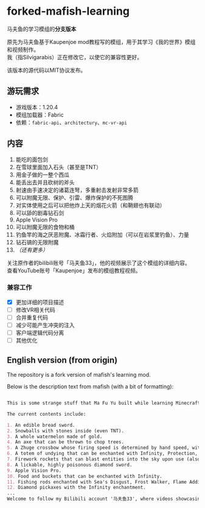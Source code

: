 # forked-mafish-learning

马夫鱼的学习模组的**分支版本**

原先为马夫鱼基于Kaupenjoe mod教程写的模组，用于其学习《我的世界》模组和视频制作。  
我（指Silvigarabis）正在修改它，以使它的兼容性更好。

该版本的源代码以MIT协议发布。  

## 游玩需求

- 游戏版本：1.20.4
- 模组加载器：Fabric
- 依赖：`fabric-api`、`architectury`、`mc-vr-api`

## 内容

1. 能吃的面包剑
2. 在雪球里面加入石头（甚至是TNT）
3. 用金子做的一整个西瓜
4. 能丢出去并且砍树的斧头
5. 射速由手速决定的诸葛连弩，多重射击发射非常多箭
6. 可以附魔无限、保护、引雷、爆炸保护的不死图腾
7. 对实体使用之后可以把他炸上天的烟花火箭（和鞘翅也有联动）
8. 可以舔的剧毒钻石剑
9. Apple Vision Pro
10. 可以附魔无限的食物和桶
11. 钓鱼竿的海之厌恶附魔、冰霜行者、火焰附加（可以在岩浆里钓鱼）、力量
12. 钻石镐的无限附魔
13. *（还有更多）*

关注原作者的bilibili账号「马夫鱼33」，他的视频展示了这个模组的详细内容。  
查看YouTube账号「Kaupenjoe」发布的模组教程视频。  

### 兼容工作

- [x] 更加详细的项目描述
- [ ] 修改VR相关代码
- [ ] 合并重复代码
- [ ] 减少可能产生冲突的注入
- [ ] 客户端逻辑代码分离
- [ ] 其他优化

## English version (from origin)

The repository is a fork version of mafish's learning mod.

Below is the description text from mafish (with a bit of formatting):

```markdown

This is some strange stuff that Ma Fu Yu built while learning Minecraft mod development, based on the example mod by kuapenjoe.

The current contents include:

1. An edible bread sword.
2. Snowballs with stones inside (even TNT).
3. A whole watermelon made of gold.
4. An axe that can be thrown to chop trees.
5. A Zhuge crossbow whose firing speed is determined by hand speed, with multi-shot firing many arrows.
6. A totem of undying that can be enchanted with Infinity, Protection, Thunder Summoning, and Blast Protection.
7. Firework rockets that can blast entities into the sky upon use (also interacts with Elytra).
8. A lickable, highly poisonous diamond sword.
9. Apple Vision Pro.
10. Food and buckets that can be enchanted with Infinity.
11. Fishing rods enchanted with Sea's Disgust, Frost Walker, Flame Addition (allowing fishing in lava), and Strength.
12. Diamond pickaxes with the Infinity enchantment.
...
Welcome to follow my Bilibili account '马夫鱼33', where videos showcasing detailed usage are available.
```